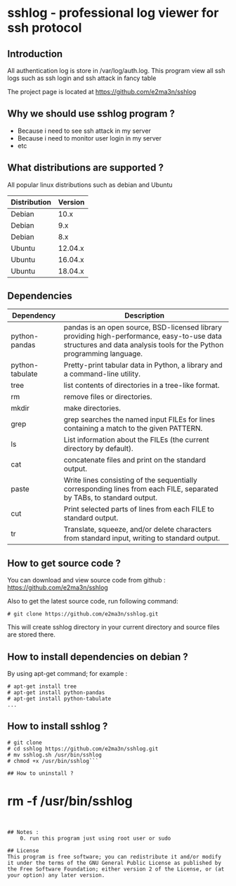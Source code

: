 # sshlog - professional log viewer for ssh protocol 
## Introduction
All authentication log is store in /var/log/auth.log. This program view all ssh logs such as ssh login and ssh attack in fancy table

The project page is located at https://github.com/e2ma3n/sshlog

## Why we should use sshlog program ?

- Because i need to see ssh attack in my server
- Because i need to monitor user login in my server
- etc


## What distributions are supported ?
All popular linux distributions such as debian and Ubuntu

| Distribution | Version |
| ---------- | ----------- |
| Debian     | 10.x |
| Debian     | 9.x |
| Debian     | 8.x |
| Ubuntu     | 12.04.x |
| Ubuntu     | 16.04.x |
| Ubuntu     | 18.04.x |


## Dependencies

| Dependency | Description |
| ---------- | ----------- |
| python-pandas   | pandas is an open source, BSD-licensed library providing high-performance, easy-to-use data structures and data analysis tools for the Python programming language. |
| python-tabulate | Pretty-print tabular data in Python, a library and a command-line utility. |
| tree            | list contents of directories in a tree-like format. |
| rm              | remove files or directories. |
| mkdir           | make directories. |
| grep            | grep  searches  the  named  input FILEs for lines containing a match to the given PATTERN. |
| ls              | List information about the FILEs (the current directory by default). |
| cat             | concatenate files and print on the standard output. |
| paste           | Write lines consisting of the sequentially corresponding lines from each FILE, separated by TABs, to standard output. |
| cut             | Print selected parts of lines from each FILE to standard output. |
| tr              | Translate, squeeze, and/or delete characters from standard input, writing to standard output. |

## How to get source code ?
You can download and view source code from github : https://github.com/e2ma3n/sshlog

Also to get the latest source code, run following command:
```
# git clone https://github.com/e2ma3n/sshlog.git
```
This will create sshlog directory in your current directory and source files are stored there.

## How to install dependencies on debian ?
By using apt-get command; for example :
```
# apt-get install tree
# apt-get install python-pandas
# apt-get install python-tabulate
...
```

## How to install sshlog ?

```
# git clone 
# cd sshlog https://github.com/e2ma3n/sshlog.git
# mv sshlog.sh /usr/bin/sshlog
# chmod +x /usr/bin/sshlog```

## How to uninstall ?
```
# rm -f /usr/bin/sshlog
```


## Notes :
	0. run this program just using root user or sudo

## License
This program is free software; you can redistribute it and/or modify it under the terms of the GNU General Public License as published by the Free Software Foundation; either version 2 of the License, or (at your option) any later version.
